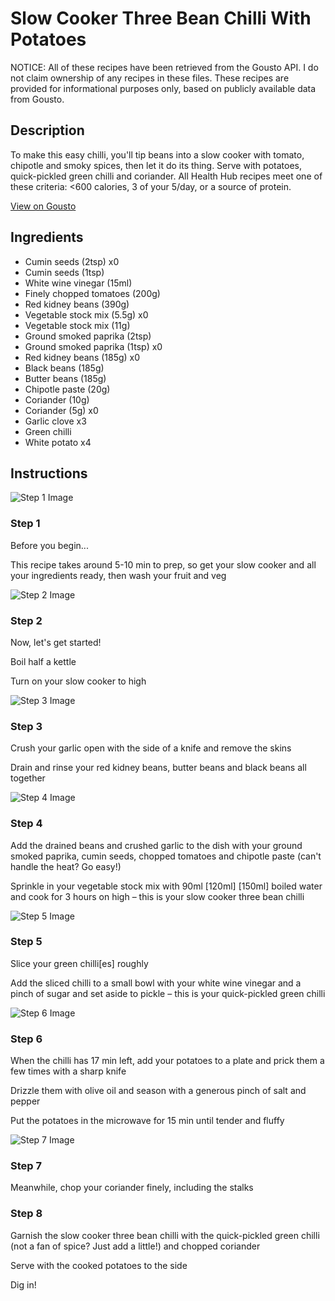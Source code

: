 # Slow Cooker Three Bean Chilli With Potatoes

NOTICE: All of these recipes have been retrieved from the Gousto API. I do not claim ownership of any recipes in these files. These recipes are provided for informational purposes only, based on publicly available data from Gousto.

## Description

To make this easy chilli, you'll tip beans into a slow cooker with tomato, chipotle and smoky spices, then let it do its thing. Serve with potatoes, quick-pickled green chilli and coriander. All Health Hub recipes meet one of these criteria: <600 calories, 3 of your 5/day, or a source of protein.

[View on Gousto](https://www.gousto.co.uk/recipes/cookbook/slow-cooker-three-bean-chilli-with-potatoes)

## Ingredients

- Cumin seeds (2tsp) x0
- Cumin seeds (1tsp)
- White wine vinegar (15ml)
- Finely chopped tomatoes (200g)
- Red kidney beans (390g)
- Vegetable stock mix (5.5g) x0
- Vegetable stock mix (11g)
- Ground smoked paprika (2tsp)
- Ground smoked paprika (1tsp) x0
- Red kidney beans (185g) x0
- Black beans (185g)
- Butter beans (185g)
- Chipotle paste (20g)
- Coriander (10g)
- Coriander (5g) x0
- Garlic clove x3
- Green chilli
- White potato x4

## Instructions

![Step 1 Image](https://production-media.gousto.co.uk/cms/recipe-step-image/Admin10mm-Step-1-1678206550998-x200.jpg)

### Step 1

Before you begin...

This recipe takes around 5-10 min<span class="text-danger"> </span>to prep, so get your slow cooker and all your ingredients ready, then wash your fruit and veg

![Step 2 Image](https://production-media.gousto.co.uk/cms/recipe-step-image/step-2-1678206561453-x200.jpg)

### Step 2

Now, let's get started!

Boil half a kettle

Turn on your slow cooker to high

![Step 3 Image](https://production-media.gousto.co.uk/cms/recipe-step-image/Step-3-1678206567944-x200.jpg)

### Step 3

Crush your garlic open with the side of a knife and remove the skins

Drain and rinse your red kidney beans, butter beans and black beans all together

![Step 4 Image](https://production-media.gousto.co.uk/cms/recipe-step-image/Step-4-1678206576394-x200.jpg)

### Step 4

Add the drained beans and crushed garlic to the dish with your ground smoked paprika, cumin seeds, chopped tomatoes and chipotle paste (can't handle the heat? Go easy!)

Sprinkle in your vegetable stock mix with 90ml <span class="text-purple">[120ml]</span> <span class="text-danger">[150ml]</span> boiled water and cook for 3 hours on high – this is your slow cooker three bean chilli

![Step 5 Image](https://production-media.gousto.co.uk/cms/recipe-step-image/Step-5-1678206593838-x200.jpg)

### Step 5

Slice your green chilli[es] roughly

Add the sliced chilli to a small bowl with your white wine vinegar and a pinch of sugar and set aside to pickle – this is your quick-pickled green chilli

![Step 6 Image](https://production-media.gousto.co.uk/cms/recipe-step-image/Step-6-1678206600483-x200.jpg)

### Step 6

When the chilli has 17 min left, add your potatoes to a plate and prick them a few times with a sharp knife

Drizzle them with olive oil and season with a generous pinch of salt and pepper

Put the potatoes in the microwave for 15 min until tender and fluffy

![Step 7 Image](https://production-media.gousto.co.uk/cms/recipe-step-image/Step-7-1678206608699-x200.jpg)

### Step 7

Meanwhile, chop your coriander finely, including the stalks

### Step 8

Garnish the slow cooker three bean chilli with the quick-pickled green chilli (not a fan of spice? Just add a little!) and chopped coriander

Serve with the cooked potatoes to the side

Dig in!

